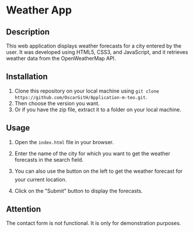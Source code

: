 # Weather App

## Description

This web application displays weather forecasts for a city entered by the user. It was developed using HTML5, CSS3, and
JavaScript, and it retrieves weather data from the OpenWeatherMap API.

## Installation

1. Clone this repository on your local machine using `git clone https://github.com/OscarGitH/Application-m-teo.git`.
2. Then choose the version you want. 
3. Or if you have the zip file, extract it to a folder on your local machine.

## Usage

1. Open the `index.html` file in your browser.

2. Enter the name of the city for which you want to get the weather forecasts in the search field.
3. You can also use the button on the left to get the weather forecast for your current location.<img src="img/pin.png" width="20" height="20">  
4. Click on the "Submit" button to display the forecasts.

## Attention
The contact form is not functional. It is only for demonstration purposes.
